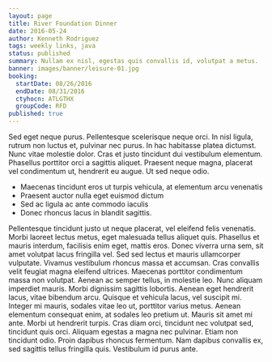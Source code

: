 ```yaml
---
layout: page
title: River Foundation Dinner
date: 2016-05-24
author: Kenneth Rodriguez
tags: weekly links, java
status: published
summary: Nullam ex nisl, egestas quis convallis id, volutpat a metus.
banner: images/banner/leisure-01.jpg
booking:
  startDate: 08/26/2016
  endDate: 08/31/2016
  ctyhocn: ATLGTHX
  groupCode: RFD
published: true
---
```

Sed eget neque purus. Pellentesque scelerisque neque orci. In nisl ligula, rutrum non luctus et, pulvinar nec purus. In hac habitasse platea dictumst. Nunc vitae molestie dolor. Cras et justo tincidunt dui vestibulum elementum. Phasellus porttitor orci a sagittis aliquet. Praesent neque magna, placerat vel condimentum ut, hendrerit eu augue. Ut sed neque odio.

* Maecenas tincidunt eros ut turpis vehicula, at elementum arcu venenatis
* Praesent auctor nulla eget euismod dictum
* Sed ac ligula ac ante commodo iaculis
* Donec rhoncus lacus in blandit sagittis.

Pellentesque tincidunt justo ut neque placerat, vel eleifend felis venenatis. Morbi laoreet lectus metus, eget malesuada tellus aliquet quis. Phasellus et mauris interdum, facilisis enim eget, mattis eros. Donec viverra urna sem, sit amet volutpat lacus fringilla vel. Sed sed lectus et mauris ullamcorper vulputate. Vivamus vestibulum rhoncus massa et accumsan. Cras convallis velit feugiat magna eleifend ultrices. Maecenas porttitor condimentum massa non volutpat. Aenean ac semper tellus, in molestie leo. Nunc aliquam imperdiet mauris. Morbi dignissim sagittis lobortis. Aenean eget hendrerit lacus, vitae bibendum arcu. Quisque et vehicula lacus, vel suscipit mi. Integer mi mauris, sodales vitae leo ut, porttitor varius metus. Aenean elementum consequat enim, at sodales leo pretium ut.
Mauris sit amet mi ante. Morbi ut hendrerit turpis. Cras diam orci, tincidunt nec volutpat sed, tincidunt quis orci. Aliquam egestas a magna nec pulvinar. Etiam non tincidunt odio. Proin dapibus rhoncus fermentum. Nam dapibus convallis ex, sed sagittis tellus fringilla quis. Vestibulum id purus ante.
